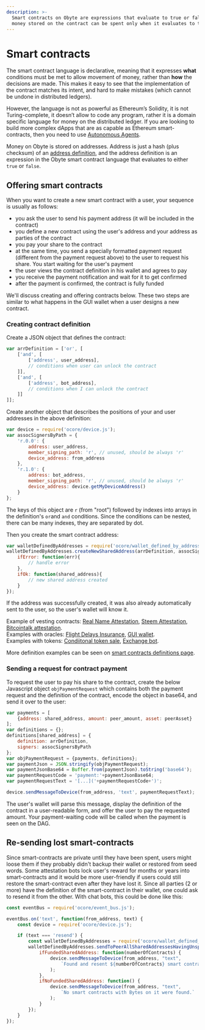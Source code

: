 ```yaml
---
description: >-
  Smart contracts on Obyte are expressions that evaluate to true or false, the
  money stored on the contract can be spent only when it evaluates to true.
---
```


# Smart contracts

The smart contract language is declarative, meaning that it expresses **what** conditions must be met to allow movement of money, rather than **how** the decisions are made. This makes it easy to see that the implementation of the contract matches its intent, and hard to make mistakes \(which cannot be undone in distributed ledgers\).

However, the language is not as powerful as Ethereum’s Solidity, it is not Turing-complete, it doesn’t allow to code any program, rather it is a domain specific language for money on the distributed ledger. If you are looking to build more complex dApps that are as capable as Ethereum smart-contracts, then you need to use [Autonomous Agents](../autonomous-agents/).

Money on Obyte is stored on addresses. Address is just a hash \(plus checksum\) of an [address definition](reference.md), and the address definition is an expression in the Obyte smart contract language that evaluates to either `true` or `false`.

## Offering smart contracts

When you want to create a new smart contract with a user, your sequence is usually as follows:

* you ask the user to send his payment address \(it will be included in the contract\)
* you define a new contract using the user's address and your address as parties of the contract
* you pay your share to the contract
* at the same time, you send a specially formatted payment request \(different from the payment request above\) to the user to request his share. You start waiting for the user's payment
* the user views the contract definition in his wallet and agrees to pay
* you receive the payment notification and wait for it to get confirmed
* after the payment is confirmed, the contract is fully funded

We'll discuss creating and offering contracts below. These two steps are similar to what happens in the GUI wallet when a user designs a new contract.

### Creating contract definition

Create a JSON object that defines the contract:

```javascript
var arrDefinition = ['or', [
    ['and', [
        ['address', user_address],
        // conditions when user can unlock the contract
    ]],
    ['and', [
        ['address', bot_address],
        // conditions when I can unlock the contract
    ]]
]];
```

Create another object that describes the positions of your and user addresses in the above definition:

```javascript
var device = require('ocore/device.js');
var assocSignersByPath = {
    'r.0.0': {
        address: user_address,
        member_signing_path: 'r', // unused, should be always 'r'
        device_address: from_address
    },
    'r.1.0': {
        address: bot_address,
        member_signing_path: 'r', // unused, should be always 'r'
        device_address: device.getMyDeviceAddress()
    }
};
```

The keys of this object are `r` \(from "root"\) followed by indexes into arrays in the definition's `or`and `and` conditions. Since the conditions can be nested, there can be many indexes, they are separated by dot.

Then you create the smart contract address:

```javascript
var walletDefinedByAddresses = require('ocore/wallet_defined_by_addresses.js');
walletDefinedByAddresses.createNewSharedAddress(arrDefinition, assocSignersByPath, {
    ifError: function(err){
        // handle error
    },
    ifOk: function(shared_address){
        // new shared address created
    }
});
```

If the address was successfully created, it was also already automatically sent to the user, so the user's wallet will know it.

Example of vesting contracts: [Real Name Attestation](https://github.com/byteball/real-name-attestation/blob/master/modules/contract.js), [Steem Attestation](https://github.com/byteball/steem-attestation/blob/master/modules/contract.js), [Bitcointalk attestation](https://github.com/byteball/bitcointalk-attestation/blob/master/modules/contract.js).  
Examples with oracles: [Flight Delays Insurance](https://github.com/byteball/flight-delays-insurance/blob/master/offerContract.js),  [GUI wallet](https://github.com/byteball/obyte-gui-wallet/blob/master/src/js/controllers/correspondentDevice.js).  
Examples with tokens: [Condiitonal token sale](https://github.com/byteball/conditional-token-sale/blob/master/offerContractReversePayment.js), [Exchange bot](https://github.com/byteball/obyte-exchange/blob/master/book.js).

More definition examples can be seen on [smart contracts definitions page](reference.md).

### Sending a request for contract payment

To request the user to pay his share to the contract, create the below Javascript object `objPaymentRequest` which contains both the payment request and the definition of the contract, encode the object in base64, and send it over to the user:

```javascript
var payments = [
    {address: shared_address, amount: peer_amount, asset: peerAsset}
];
var definitions = {};
definitions[shared_address] = {
    definition: arrDefinition,
    signers: assocSignersByPath
};
var objPaymentRequest = {payments, definitions};
var paymentJson = JSON.stringify(objPaymentRequest);
var paymentJsonBase64 = Buffer.from(paymentJson).toString('base64');
var paymentRequestCode = 'payment:'+paymentJsonBase64;
var paymentRequestText = '[...]('+paymentRequestCode+')';

device.sendMessageToDevice(from_address, 'text', paymentRequestText);
```

The user's wallet will parse this message, display the definition of the contract in a user-readable form, and offer the user to pay the requested amount. Your payment-waiting code will be called when the payment is seen on the DAG.

## Re-sending lost smart-contracts

Since smart-contracts are private until they have been spent, users might loose them if they probably didn't backup their wallet or restored from seed words. Some attestation bots lock user's reward for months or years into smart-contracts and it would be more user-friendly if users could still restore the smart-contract even after they have lost it. Since all parties \(2 or more\) have the definition of the smart-contract in their wallet, one could ask to resend it from the other. With chat bots, this could be done like this:

```javascript
const eventBus = require('ocore/event_bus.js');

eventBus.on('text', function(from_address, text) {
	const device = require('ocore/device.js');

	if (text === 'resend') {
		const walletDefinedByAddresses = require('ocore/wallet_defined_by_addresses');
		walletDefinedByAddresses.sendToPeerAllSharedAddressesHavingUnspentOutputs(from_address, 'base', {
			ifFundedSharedAddress: function(numberOfContracts) {
				device.sendMessageToDevice(from_address, "text",
					`Found and resent ${numberOfContracts} smart contracts that have Bytes on them to your wallet.`
				);
			},
			ifNoFundedSharedAddress: function() {
				device.sendMessageToDevice(from_address, "text",
					`No smart contracts with Bytes on it were found.`
				);
			}
		});
	}
});
```

